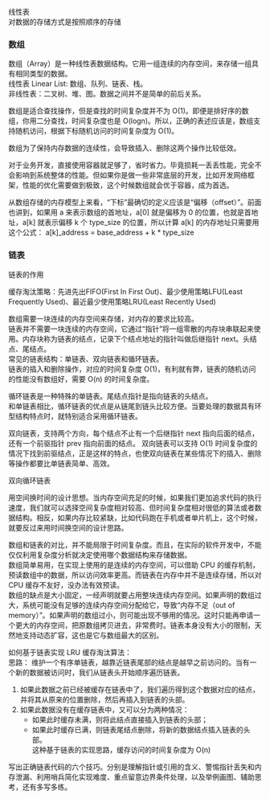 

线性表  
对数据的存储方式是按照顺序的存储  



### 数组  

数组（Array）是一种线性表数据结构。它用一组连续的内存空间，来存储一组具有相同类型的数据。  
线性表 Linear List: 数组、队列、链表、栈。  
非线性表：二叉树、堆、图。数据之间并不是简单的前后关系。  

数组是适合查找操作，但是查找的时间复杂度并不为 O(1)。即便是排好序的数组，你用二分查找，时间复杂度也是 O(logn)。所以，正确的表述应该是，数组支持随机访问，根据下标随机访问的时间复杂度为 O(1)。  

数组为了保持内存数据的连续性，会导致插入、删除这两个操作比较低效。

对于业务开发，直接使用容器就足够了，省时省力。毕竟损耗一丢丢性能，完全不会影响到系统整体的性能。但如果你是做一些非常底层的开发，比如开发网络框架，性能的优化需要做到极致，这个时候数组就会优于容器，成为首选。

从数组存储的内存模型上来看，“下标”最确切的定义应该是“偏移（offset）”。前面也讲到，如果用 a 来表示数组的首地址，a[0] 就是偏移为 0 的位置，也就是首地址，a[k] 就表示偏移 k 个 type_size 的位置，所以计算 a[k] 的内存地址只需要用这个公式： a[k]_address = base_address + k * type_size



### 链表   
链表的作用  

缓存淘汰策略：先进先出FIFO(First In First Out)、最少使用策略LFU(Least Frequently Used)、最近最少使用策略LRU(Least Recently Used)  


数组需要一块连续的内存空间来存储，对内存的要求比较高。  
链表并不需要一块连续的内存空间，它通过“指针”将一组零散的内存块串联起来使用。内存块称为链表的结点，记录下个结点地址的指针叫做后继指针 next。头结点、尾结点。  
常见的链表结构：单链表、双向链表和循环链表。   
链表的插入和删除操作，对应的时间复杂度 O(1)，有利就有弊，链表的随机访问的性能没有数组好，需要 O(n) 的时间复杂度。  

循环链表是一种特殊的单链表。尾结点指针是指向链表的头结点。  
和单链表相比，循环链表的优点是从链尾到链头比较方便。当要处理的数据具有环型结构特点时，就特别适合采用循环链表。  

双向链表，支持两个方向，每个结点不止有一个后继指针 next 指向后面的结点，还有一个前驱指针 prev 指向前面的结点。
双向链表可以支持 O(1) 时间复杂度的情况下找到前驱结点，正是这样的特点，也使双向链表在某些情况下的插入、删除等操作都要比单链表简单、高效。  

双向循环链表

用空间换时间的设计思想。当内存空间充足的时候，如果我们更加追求代码的执行速度，我们就可以选择空间复杂度相对较高、但时间复杂度相对很低的算法或者数据结构。相反，如果内存比较紧缺，比如代码跑在手机或者单片机上，这个时候，就要反过来用时间换空间的设计思路。  


数组和链表的对比，并不能局限于时间复杂度。而且，在实际的软件开发中，不能仅仅利用复杂度分析就决定使用哪个数据结构来存储数据。  
数组简单易用，在实现上使用的是连续的内存空间，可以借助 CPU 的缓存机制，预读数组中的数据，所以访问效率更高。而链表在内存中并不是连续存储，所以对 CPU 缓存不友好，没办法有效预读。  
数组的缺点是大小固定，一经声明就要占用整块连续内存空间。如果声明的数组过大，系统可能没有足够的连续内存空间分配给它，导致“内存不足（out of memory）”。如果声明的数组过小，则可能出现不够用的情况。这时只能再申请一个更大的内存空间，把原数组拷贝进去，非常费时。链表本身没有大小的限制，天然地支持动态扩容，这也是它与数组最大的区别。  


如何基于链表实现 LRU 缓存淘汰算法：  
思路：
维护一个有序单链表，越靠近链表尾部的结点是越早之前访问的。当有一个新的数据被访问时，我们从链表头开始顺序遍历链表。   
1. 如果此数据之前已经被缓存在链表中了，我们遍历得到这个数据对应的结点，并将其从原来的位置删除，然后再插入到链表的头部。   
2. 如果此数据没有在缓存链表中，又可以分为两种情况：   
    * 如果此时缓存未满，则将此结点直接插入到链表的头部；   
    * 如果此时缓存已满，则链表尾结点删除，将新的数据结点插入链表的头部。   
这种基于链表的实现思路，缓存访问的时间复杂度为 O(n)   



写出正确链表代码的六个技巧。分别是理解指针或引用的含义、警惕指针丢失和内存泄漏、利用哨兵简化实现难度、重点留意边界条件处理，以及举例画图、辅助思考，还有多写多练。
















